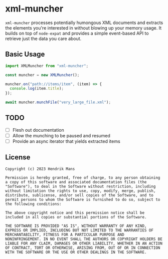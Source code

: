 # xml-muncher

`xml-muncher` processes potentially humongous XML documents and extracts the elements you're interested in without blowing up your memory usage. It builds on top of `node-expat` and provides a simple event-based API to retrieve just the data you care about.

## Basic Usage

```js
import XMLMuncher from "xml-muncher";

const muncher = new XMLMuncher();

muncher.on("path://items/item", (item) => {
  console.log(item.title);
});

await muncher.munchFile("very_large_file.xml");
```

## TODO

- [ ] Flesh out documentation
- [ ] Allow the munching to be paused and resumed
- [ ] Provide an async iterator that yields extracted items

## License

```
Copyright (c) 2023 Hendrik Mans

Permission is hereby granted, free of charge, to any person obtaining
a copy of this software and associated documentation files (the
"Software"), to deal in the Software without restriction, including
without limitation the rights to use, copy, modify, merge, publish,
distribute, sublicense, and/or sell copies of the Software, and to
permit persons to whom the Software is furnished to do so, subject to
the following conditions:

The above copyright notice and this permission notice shall be
included in all copies or substantial portions of the Software.

THE SOFTWARE IS PROVIDED "AS IS", WITHOUT WARRANTY OF ANY KIND,
EXPRESS OR IMPLIED, INCLUDING BUT NOT LIMITED TO THE WARRANTIES OF
MERCHANTABILITY, FITNESS FOR A PARTICULAR PURPOSE AND
NONINFRINGEMENT. IN NO EVENT SHALL THE AUTHORS OR COPYRIGHT HOLDERS BE
LIABLE FOR ANY CLAIM, DAMAGES OR OTHER LIABILITY, WHETHER IN AN ACTION
OF CONTRACT, TORT OR OTHERWISE, ARISING FROM, OUT OF OR IN CONNECTION
WITH THE SOFTWARE OR THE USE OR OTHER DEALINGS IN THE SOFTWARE.
```
